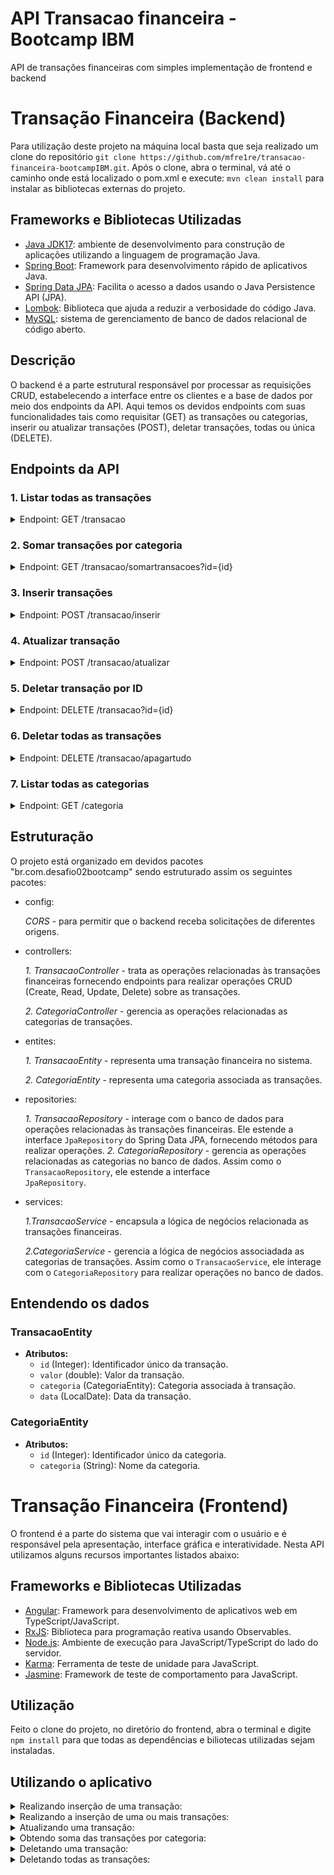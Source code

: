 # API Transacao financeira - Bootcamp IBM
API de transações financeiras com simples implementação de frontend e backend

# Transação Financeira (Backend)
Para utilização deste projeto na máquina local basta que seja realizado um clone do repositório `git clone https://github.com/mfre1re/transacao-financeira-bootcampIBM.git`. Após o clone, abra o terminal, vá até o caminho onde está localizado o pom.xml e execute: `mvn clean install` para instalar as bibliotecas externas do projeto.

## Frameworks e Bibliotecas Utilizadas
- [Java JDK17](https://www.oracle.com/java/technologies/javase/jdk17-archive-downloads.html): ambiente de desenvolvimento para construção de aplicações utilizando a linguagem de programação Java.
- [Spring Boot](https://spring.io/projects/spring-boot): Framework para desenvolvimento rápido de aplicativos Java.
- [Spring Data JPA](https://spring.io/projects/spring-data-jpa): Facilita o acesso a dados usando o Java Persistence API (JPA).
- [Lombok](https://projectlombok.org/): Biblioteca que ajuda a reduzir a verbosidade do código Java.
- [MySQL](https://www.mysql.com/downloads/): sistema de gerenciamento de banco de dados relacional de código aberto.

## Descrição
O backend é a parte estrutural responsável por processar as requisições CRUD, estabelecendo a interface entre os clientes e a base de dados por meio dos endpoints da API. Aqui temos os devidos endpoints com suas funcionalidades tais como requisitar (GET) as transações ou categorias, inserir ou atualizar transações (POST), deletar transações, todas ou única (DELETE). 

## Endpoints da API

### 1. Listar todas as transações
<details><summary>Endpoint: GET  /transacao </summary>(http://localhost:8080/transacao): Retorna todas as transações cadastradas.</details>

### 2. Somar transações por categoria
<details><summary>Endpoint: GET  /transacao/somartransacoes?id={id}</summary>(http://localhost:8080/transacao/somartransacoes?id=1): Retorna a soma dos valores de transações para uma categoria específica.
  
![image](https://github.com/mfre1re/transacao-financeira-bootcampIBM/assets/88170132/21cc871a-a373-434a-8a02-483f04b45783)
</details>

### 3. Inserir transações
<details><summary>Endpoint: POST  /transacao/inserir </summary>(http://localhost:8080/transacao/inserir): Insere uma ou mais transações na base de dados.
  
![image](https://github.com/mfre1re/transacao-financeira-bootcampIBM/assets/88170132/142d4ed6-224f-47d9-892f-6aec174d15ac)
</details>

### 4. Atualizar transação
<details><summary>Endpoint: POST  /transacao/atualizar </summary>(http://localhost:8080/transacao/atualizar): Atualiza uma transação existente com base no ID.
  
![image](https://github.com/mfre1re/transacao-financeira-bootcampIBM/assets/88170132/c110efef-ca4a-4c92-b615-32490efd6ee6)
</details>

### 5. Deletar transação por ID
<details><summary>Endpoint: DELETE  /transacao?id={id}</summary>(http://localhost:8080/transacao?id=3): Deleta uma transação usando o ID fornecido.
  
![image](https://github.com/mfre1re/transacao-financeira-bootcampIBM/assets/88170132/b42f3571-709b-48e6-82f2-07ffde23c170)
</details>

### 6. Deletar todas as transações
<details><summary>Endpoint: DELETE  /transacao/apagartudo</summary>(http://localhost:8080/transacao/apagartudo): Deleta todas as transações da base de dados.
  
![image](https://github.com/mfre1re/transacao-financeira-bootcampIBM/assets/88170132/111a257e-b18b-45d5-a4ae-d4aa9fa2c08b)
</details>

### 7. Listar todas as categorias
<details><summary>Endpoint: GET  /categoria</summary>(http://localhost:8080/categoria): Retorna todas as categorias cadastradas.
  
![image](https://github.com/mfre1re/transacao-financeira-bootcampIBM/assets/88170132/da4d9f60-281e-47fc-ba02-3710ce483481)
</details>


## Estruturação
O projeto está organizado em devidos pacotes "br.com.desafio02bootcamp" sendo estruturado assim os seguintes pacotes:
- config:

  *CORS* - para permitir que o backend receba solicitações de diferentes origens.
- controllers:
  
     *1. TransacaoController* - trata as operações relacionadas às transações financeiras fornecendo endpoints para realizar operações CRUD (Create, Read, Update, 
               Delete) sobre as transações.
  
     *2. CategoriaController* - gerencia as operações relacionadas as categorias de transações.
  
- entites:
  
     *1. TransacaoEntity* - representa uma transação financeira no sistema.
  
     *2. CategoriaEntity* - representa uma categoria associada as transações.
  
- repositories:

     *1. TransacaoRepository* - interage com o banco de dados para operações relacionadas às transações financeiras. Ele estende a interface `JpaRepository` do 
                Spring Data JPA, fornecendo métodos para realizar operações.
     *2. CategoriaRepository* - gerencia as operações relacionadas as categorias no banco de dados. Assim como o `TransacaoRepository`, ele estende a interface   
                `JpaRepository`.
- services:

     *1.TransacaoService* - encapsula a lógica de negócios relacionada as transações financeiras.

  
     *2.CategoriaService* - gerencia a lógica de negócios associadada as categorias de transações. Assim como o `TransacaoService`, ele interage com o 
            `CategoriaRepository` para realizar operações no banco de dados.

## Entendendo os dados
### TransacaoEntity
- **Atributos:**
  - `id` (Integer): Identificador único da transação.
  - `valor` (double): Valor da transação.
  - `categoria` (CategoriaEntity): Categoria associada à transação.
  - `data` (LocalDate): Data da transação.

### CategoriaEntity
- **Atributos:**
  - `id` (Integer): Identificador único da categoria.
  - `categoria` (String): Nome da categoria.
    
# Transação Financeira (Frontend)

O frontend é a parte do sistema que vai interagir com o usuário e é responsável pela apresentação, interface gráfica e interatividade. Nesta API utilizamos alguns recursos importantes listados abaixo:

## Frameworks e Bibliotecas Utilizadas
- [Angular](https://angular.io/): Framework para desenvolvimento de aplicativos web em TypeScript/JavaScript.
- [RxJS](https://rxjs.dev/): Biblioteca para programação reativa usando Observables.
- [Node.js](https://nodejs.org/): Ambiente de execução para JavaScript/TypeScript do lado do servidor.
- [Karma](https://karma-runner.github.io/): Ferramenta de teste de unidade para JavaScript.
- [Jasmine](https://jasmine.github.io/): Framework de teste de comportamento para JavaScript.

## Utilização
Feito o clone do projeto, no diretório do frontend, abra o terminal e digite `npm install` para que todas as dependências e biliotecas utilizadas sejam instaladas.

## Utilizando o aplicativo
<details><summary>Realizando inserção de uma transação:</summary>
![Nova entrada](https://github.com/mfre1re/transacao-financeira-bootcampIBM/assets/88170132/17f668e8-740a-4bbc-a09c-7c6449012579)
</details>

<details><summary>Realizando a inserção de uma ou mais transações:</summary>
![Entrada em lotes](https://github.com/mfre1re/transacao-financeira-bootcampIBM/assets/88170132/d8cfaf4b-a5fd-4c2c-b482-9dc283dd5a96)
</details>

<details><summary>Atualizando uma transação:</summary>
![Atualizando transação](https://github.com/mfre1re/transacao-financeira-bootcampIBM/assets/88170132/6d062600-1f41-4631-9f2a-be100d2c00bf)
</details>

<details><summary>Obtendo soma das transações por categoria:</summary>
![Somando transações](https://github.com/mfre1re/transacao-financeira-bootcampIBM/assets/88170132/3d997615-4030-41ca-a42f-c941443e5fd5)
</details>

<details><summary>Deletando uma transação:</summary>
![Deletando uma transação](https://github.com/mfre1re/transacao-financeira-bootcampIBM/assets/88170132/203db88b-8b0c-4e8d-b39d-85b6354047b1)
</details>

<details><summary>Deletando todas as transações:</summary>
![Deletando todas as transações](https://github.com/mfre1re/transacao-financeira-bootcampIBM/assets/88170132/8e6cbcb0-b541-4e10-91bc-aa25e336ea3b)
</details>


